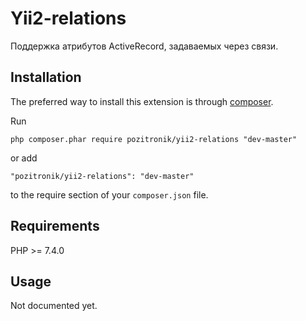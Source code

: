 Yii2-relations
==================
Поддержка атрибутов ActiveRecord, задаваемых через связи.

Installation
------------

The preferred way to install this extension is through [composer](http://getcomposer.org/download/).

Run

```
php composer.phar require pozitronik/yii2-relations "dev-master"
```

or add

```
"pozitronik/yii2-relations": "dev-master"
```

to the require section of your `composer.json` file.

Requirements
------------

PHP >= 7.4.0

Usage
-----
Not documented yet.